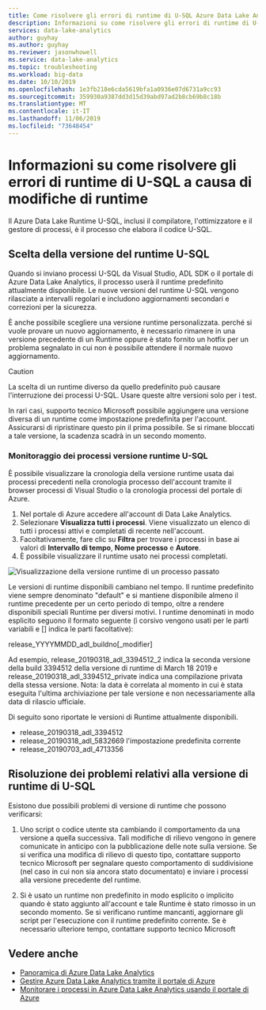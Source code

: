 ```yaml
---
title: Come risolvere gli errori di runtime di U-SQL Azure Data Lake Analytics
description: Informazioni su come risolvere gli errori di runtime di U-SQL.
services: data-lake-analytics
author: guyhay
ms.author: guyhay
ms.reviewer: jasonwhowell
ms.service: data-lake-analytics
ms.topic: troubleshooting
ms.workload: big-data
ms.date: 10/10/2019
ms.openlocfilehash: 1e3fb218e6cda5619bfa1a0936e07d6731a9cc93
ms.sourcegitcommit: 359930a9387dd3d15d39abd97ad2b8cb69b8c18b
ms.translationtype: MT
ms.contentlocale: it-IT
ms.lasthandoff: 11/06/2019
ms.locfileid: "73648454"
---
```

# <a name="learn-how-to-troubleshoot-u-sql-runtime-failures-due-to-runtime-changes"></a>Informazioni su come risolvere gli errori di runtime di U-SQL a causa di modifiche di runtime

Il Azure Data Lake Runtime U-SQL, inclusi il compilatore, l'ottimizzatore e il gestore di processi, è il processo che elabora il codice U-SQL.

## <a name="choosing-your-u-sql-runtime-version"></a>Scelta della versione del runtime U-SQL

Quando si inviano processi U-SQL da Visual Studio, ADL SDK o il portale di Azure Data Lake Analytics, il processo userà il runtime predefinito attualmente disponibile. Le nuove versioni del runtime U-SQL vengono rilasciate a intervalli regolari e includono aggiornamenti secondari e correzioni per la sicurezza.

È anche possibile scegliere una versione runtime personalizzata. perché si vuole provare un nuovo aggiornamento, è necessario rimanere in una versione precedente di un Runtime oppure è stato fornito un hotfix per un problema segnalato in cui non è possibile attendere il normale nuovo aggiornamento.

> [!CAUTION]
> La scelta di un runtime diverso da quello predefinito può causare l'interruzione dei processi U-SQL. Usare queste altre versioni solo per i test.

In rari casi, supporto tecnico Microsoft possibile aggiungere una versione diversa di un runtime come impostazione predefinita per l'account. Assicurarsi di ripristinare questo pin il prima possibile. Se si rimane bloccati a tale versione, la scadenza scadrà in un secondo momento.

### <a name="monitoring-your-jobs-u-sql-runtime-version"></a>Monitoraggio dei processi versione runtime U-SQL

È possibile visualizzare la cronologia della versione runtime usata dai processi precedenti nella cronologia processo dell'account tramite il browser processi di Visual Studio o la cronologia processi del portale di Azure.

1. Nel portale di Azure accedere all'account di Data Lake Analytics.
2. Selezionare **Visualizza tutti i processi**. Viene visualizzato un elenco di tutti i processi attivi e completati di recente nell'account.
3. Facoltativamente, fare clic su **Filtra** per trovare i processi in base ai valori di **Intervallo di tempo**, **Nome processo** e **Autore**.
4. È possibile visualizzare il runtime usato nei processi completati.

![Visualizzazione della versione runtime di un processo passato](./media/runtime-troubleshoot/prior-job-usql-runtime-version-.png)

Le versioni di runtime disponibili cambiano nel tempo. Il runtime predefinito viene sempre denominato "default" e si mantiene disponibile almeno il runtime precedente per un certo periodo di tempo, oltre a rendere disponibili speciali Runtime per diversi motivi. I runtime denominati in modo esplicito seguono il formato seguente (i corsivo vengono usati per le parti variabili e [] indica le parti facoltative):

release_YYYYMMDD_adl_buildno[_modifier]

Ad esempio, release_20190318_adl_3394512_2 indica la seconda versione della build 3394512 della versione di runtime di March 18 2019 e release_20190318_adl_3394512_private indica una compilazione privata della stessa versione. Nota: la data è correlata al momento in cui è stata eseguita l'ultima archiviazione per tale versione e non necessariamente alla data di rilascio ufficiale.

Di seguito sono riportate le versioni di Runtime attualmente disponibili.

- release_20190318_adl_3394512
- release_20190318_adl_5832669 l'impostazione predefinita corrente
- release_20190703_adl_4713356

## <a name="troubleshooting-u-sql-runtime-version-issues"></a>Risoluzione dei problemi relativi alla versione di runtime di U-SQL

Esistono due possibili problemi di versione di runtime che possono verificarsi:

1. Uno script o codice utente sta cambiando il comportamento da una versione a quella successiva. Tali modifiche di rilievo vengono in genere comunicate in anticipo con la pubblicazione delle note sulla versione. Se si verifica una modifica di rilievo di questo tipo, contattare supporto tecnico Microsoft per segnalare questo comportamento di suddivisione (nel caso in cui non sia ancora stato documentato) e inviare i processi alla versione precedente del runtime.

2. Si è usato un runtime non predefinito in modo esplicito o implicito quando è stato aggiunto all'account e tale Runtime è stato rimosso in un secondo momento. Se si verificano runtime mancanti, aggiornare gli script per l'esecuzione con il runtime predefinito corrente. Se è necessario ulteriore tempo, contattare supporto tecnico Microsoft

## <a name="see-also"></a>Vedere anche

- [Panoramica di Azure Data Lake Analytics](data-lake-analytics-overview.md)
- [Gestire Azure Data Lake Analytics tramite il portale di Azure](data-lake-analytics-manage-use-portal.md)
- [Monitorare i processi in Azure Data Lake Analytics usando il portale di Azure](data-lake-analytics-monitor-and-troubleshoot-jobs-tutorial.md)
